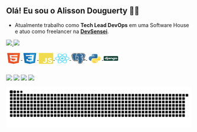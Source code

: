 ## Olá! Eu sou o Alisson Douguerty 👨‍💻
- Atualmente trabalho como **Tech Lead DevOps** em uma Software House e atuo como freelancer na <a href="https://devsensei.com.br" target="_blank">**DevSensei**</a>.

<div>
  <a href="https://devsensei.com.br" target="_blank">
  <img height="180em" src="https://github-readme-stats.vercel.app/api?username=douguerty&show_icons=true&theme=dark&include_all_commits=true&count_private=true"/>
  <img height="180em" src="https://github-readme-stats.vercel.app/api/top-langs/?username=douguerty&layout=compact&langs_count=7&theme=dark"/>
</div>
  
 <div style="display: inline_block"><br>
   <img align="center" alt="Alisson-HTML" height="30" width="40" src="https://raw.githubusercontent.com/devicons/devicon/master/icons/html5/html5-original.svg">
   <img align="center" alt="Alisson-CSS" height="30" width="40" src="https://raw.githubusercontent.com/devicons/devicon/master/icons/css3/css3-original.svg">
   <img align="center" alt="Alisson-Js" height="30" width="40" src="https://raw.githubusercontent.com/devicons/devicon/master/icons/javascript/javascript-plain.svg">
   <img align="center" alt="Alisson-React" height="30" width="40" src="https://raw.githubusercontent.com/devicons/devicon/master/icons/react/react-original.svg">
   <img align="center" alt="Alisson-Django" height="30" width="40" src="https://raw.githubusercontent.com/devicons/devicon/master/icons/postgresql/postgresql-original.svg">
   <img align="center" alt="Alisson-Python" height="30" width="40" src="https://raw.githubusercontent.com/devicons/devicon/master/icons/python/python-original.svg">
   <img align="center" alt="Alisson-Django" height="30" width="40" src="https://raw.githubusercontent.com/devicons/devicon/master/icons/django/django-original.svg">
</div>
  
  ##
 
<div> 
  <a href="https://instagram.com/alissondouguerty" target="_blank"><img src="https://img.shields.io/badge/-Instagram-purple?style=for-the-badge&logo=instagram&logoColor=white" target="_blank"></a>
  <a href = "mailto:amdouguerty@gmail.com"><img src="https://img.shields.io/badge/-Gmail-%23E4405F?style=for-the-badge&logo=gmail&logoColor=white" target="_blank"></a>
  <a href="https://linkedin.com/in/adouguerty" target="_blank"><img src="https://img.shields.io/badge/-LinkedIn-%230077B5?style=for-the-badge&logo=linkedin&logoColor=white" target="_blank"></a>
  <a href="https://devsensei.com.br" target="_blank"><img src="https://img.shields.io/badge/-DevSensei-yellow?style=for-the-badge" target="_blank"></a>
 
  ![Snake animation](https://github.com/douguerty/douguerty/blob/output/github-contribution-grid-snake.svg)
 
</div>
